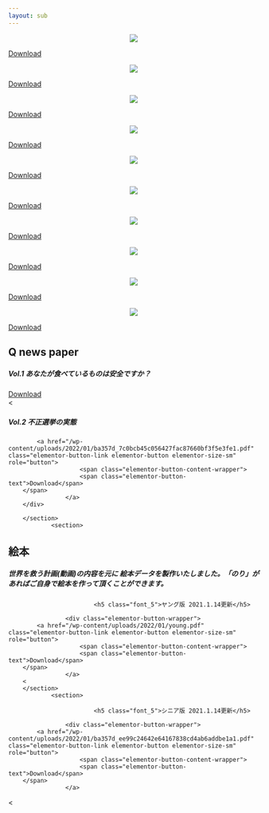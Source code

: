 ```yaml
---
layout: sub
---
```

<div class="postcard">
    <div class="box">
    <div class="imga" style="text-align:center;">
    <img src="https://www.qajf.epizy.com/wp-content/uploads/2022/01/ba357d_9422f5e45e4b450e85ab237cf5b30afb1642044720-2-e1642045133363.jpg"></div><p class="but"><a href="https://www.qajf.epizy.com/?page_id=1539"><span>Download</span></a></p></div>
    <div class="box">
    <div class="imga" style="text-align:center;">
    <img src="https://www.qajf.epizy.com/wp-content/uploads/2022/01/ba357d_2a551d9fb91c4dcab32c36454d819c891642045912.jpg"></div><p class="but"><a href="https://www.qajf.epizy.com/?page_id=1540"><span>Download</span></a></p></div>
    <div class="box">
    <div class="imga" style="text-align:center;">
    <img src="https://www.qajf.epizy.com/wp-content/uploads/2022/01/ba357d_f50fb96e7818487c91342a7d11d64fa61642046117.jpg"></div><p class="but"><a href="https://www.qajf.epizy.com/?page_id=1541"><span>Download</span></a></p></div>
    <div class="box">
    <div class="imga" style="text-align:center;">
    <img src="https://www.qajf.epizy.com/uploads/2022/01/ba357d_71014b234cae493f86baf73baa1f7a8f1642046962.jpg"></div><p class="but"><a href="/postcard-4/"><span>Download</span></a></p></div>
    <div class="box">
    <div class="imga" style="text-align:center;">
    <img src="https://www.qajf.epizy.com/wp-content/uploads/2022/01/ba357d_8e5f4c55f0ae4a8d94a8af7f111bd97411642047065.jpg"></div><p class="but"><a href="/postcard-5/"><span>Download</span></a></p></div>
<div class="postcard">
    <div class="box">
    <div class="imga" style="text-align:center;">
    <img src="https://www.qajf.epizy.com/wp-content/uploads/2022/01/ba357d_686b258266fe449c8db8c5f3d0e4f3e911642066808.jpg"></div><p class="but"><a href="/flyer-1/"><span>Download</span></a></p></div>
    <div class="box">
    <div class="imga" style="text-align:center;">
    <img src="https://www.qajf.epizy.com/wp-content/uploads/2022/01/1_1642067228_ba357d_c68e8d27f93e4682b802b065d6924a4711642067297.jpg"></div><p class="but"><a href="/flyer-2/"><span>Download</span></a></p></div>
    <div class="box">
    <div class="imga" style="text-align:center;">
    <img src="https://www.qajf.epizy.com/wp-content/uploads/2022/01/ba357d_70bf446399ee47bbad09b0cb47a6b31511642067354.jpg"></div><p class="but"><a href="/flyer-3/"><span>Download</span></a></p></div>
	<div class="box">
    <div class="imga" style="text-align:center;">
    <img src="https://www.qajf.epizy.com/wp-content/uploads/2022/01/ba357d_1b5f7ccb819746bc9091cf5970f632ce11642067382.jpg"></div><p class="but"><a href="/flyer-4/"><span>Download</span></a></p></div>
    <div class="box">
    <div class="imga" style="text-align:center;">
    <img src="https://www.qajf.epizy.com/wp-content/uploads/2022/01/ba357d_9c46e455bcfc43349db881a7aff20d0911642067408.jpg"></div><p class="but"><a href="/flyer-5/"><span>Download</span></a></p></div>
    			<h2 class="elementor-heading-title elementor-size-default"><strong>Q news paper</strong></h2>		
							<h5 class="font_5">Vol.1 あなたが食べているものは安全ですか？</h5>								<a href="/wp-content/uploads/2022/01/ba357d_aef06d95d3f14ab0a85fef2d01ed3a3d1.pdf" class="elementor-button-link elementor-button elementor-size-sm" role="button">
						Download
		</span>
					</a>
		</div>
				</div>
				</div>
					</div>
		</div>
							</div>
		</section>
				<section>
						<
							<h5 class="font_5">Vol.2 不正選挙の実態</h5>						
				
			<a href="/wp-content/uploads/2022/01/ba357d_7c0bcb45c056427fac87660bf3f5e3fe1.pdf" class="elementor-button-link elementor-button elementor-size-sm" role="button">
						<span class="elementor-button-content-wrapper">
						<span class="elementor-button-text">Download</span>
		</span>
					</a>
		</div>
				
		</section>
				<section>
						
<h2><strong>絵本</strong></h2>

<h5 class="font_5">世界を救う計画(動画)の内容を元に 絵本データを製作いたしました。「のり」があればご自身で絵本を作って頂くことができます。</h5>
</div>						
		</section>
				<section>
						
							<h5 class="font_5">ヤング版 2021.1.14更新</h5>						
				
					<div class="elementor-button-wrapper">
			<a href="/wp-content/uploads/2022/01/young.pdf" class="elementor-button-link elementor-button elementor-size-sm" role="button">
						<span class="elementor-button-content-wrapper">
						<span class="elementor-button-text">Download</span>
		</span>
					</a>
		<
		</section>
				<section>
						
							<h5 class="font_5">シニア版 2021.1.14更新</h5>						
				
					<div class="elementor-button-wrapper">
			<a href="/wp-content/uploads/2022/01/ba357d_ee99c24642e64167838cd4ab6addbe1a1.pdf" class="elementor-button-link elementor-button elementor-size-sm" role="button">
						<span class="elementor-button-content-wrapper">
						<span class="elementor-button-text">Download</span>
		</span>
					</a>
		
<

